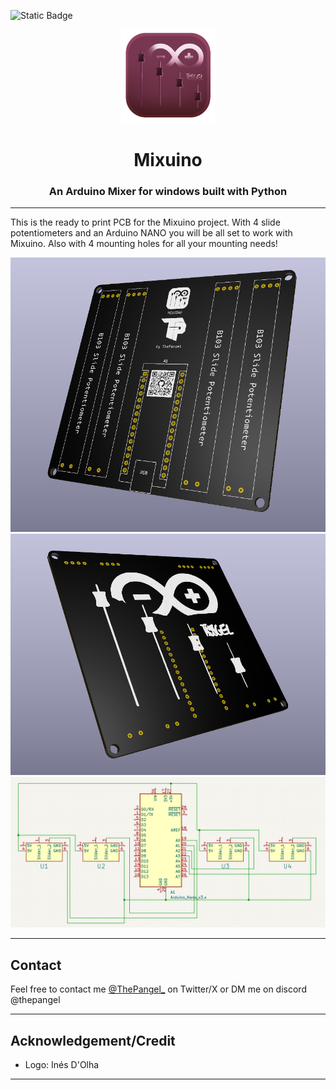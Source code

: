 ![Static Badge](https://img.shields.io/badge/KiCad-blue?style=for-the-badge&logo=kicad&logoSize=auto)

<p align="center">
  <img src="logo.png" alt="logo" width="150" height="150"/>
</p>

<h1 align="center">Mixuino</h1>

<h3 align="center">An Arduino Mixer for windows built with Python</h3>

---------

This is the ready to print PCB for the Mixuino project.
With 4 slide potentiometers and an Arduino NANO you will be all set to work with Mixuino.
Also with 4 mounting holes for all your mounting needs!

![Front view](Front.png)
![Back view](Back.png)
![Diagram view](Diagram.png)

---
## Contact

Feel free to contact me [@ThePangel_](https://twitter.com/thepangel_) on Twitter/X or DM me on discord @thepangel

----
## Acknowledgement/Credit

- Logo: Inés D'Olha

---

